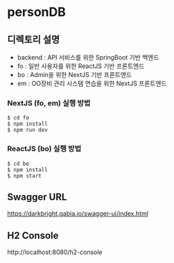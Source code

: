 # personDB

## 디렉토리 설명
- backend : API 서비스를 위한 SpringBoot 기반 백엔드
- fo : 일반 사용자를 위한 ReactJS 기반 프론트엔드
- bo : Admin을 위한 NextJS 기반 프론트엔드
- em : OO장비 관리 시스템 연습을 위한 NextJS 프론트엔드

### NextJS (fo, em) 실행 방법
```
$ cd fo
$ npm install 
$ npm run dev
```
### ReactJS (bo) 실행 방법
```
$ cd bo
$ npm install 
$ npm start
```
## Swagger URL
https://darkbright.gabia.io/swagger-ui/index.html

## H2 Console
http://localhost:8080/h2-console